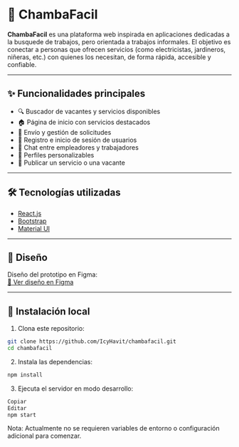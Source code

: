 # 💼 ChambaFacil

**ChambaFacil** es una plataforma web inspirada en aplicaciones dedicadas a la busquede de trabajos, pero orientada a trabajos informales. El objetivo es conectar a personas que ofrecen servicios (como electricistas, jardineros, niñeras, etc.) con quienes los necesitan, de forma rápida, accesible y confiable.

---

## ✨ Funcionalidades principales

- 🔍 Buscador de vacantes y servicios disponibles
- 🏠 Página de inicio con servicios destacados
- 📩 Envío y gestión de solicitudes
- 🔐 Registro e inicio de sesión de usuarios
- 💬 Chat entre empleadores y trabajadores
- 👤 Perfiles personalizables
- 📝 Publicar un servicio o una vacante

---

## 🛠️ Tecnologías utilizadas

- [React.js](https://reactjs.org/)
- [Bootstrap](https://getbootstrap.com/)
- [Material UI](https://mui.com/)

---

## 🎨 Diseño

Diseño del prototipo en Figma:  
[🔗 Ver diseño en Figma](https://www.figma.com/design/vELfmZ3l5rZVe5SH7R0g3e/Software_Chambas?node-id=0-1&t=vac9JgWlZ0uRNAfX-1)

---

## 🚀 Instalación local

1. Clona este repositorio:
```bash
git clone https://github.com/IcyHavit/chambafacil.git
cd chambafacil
```

2. Instala las dependencias:
```bash
npm install
```

3. Ejecuta el servidor en modo desarrollo:
```bash
Copiar
Editar
npm start
```
Nota: Actualmente no se requieren variables de entorno o configuración adicional para comenzar.
